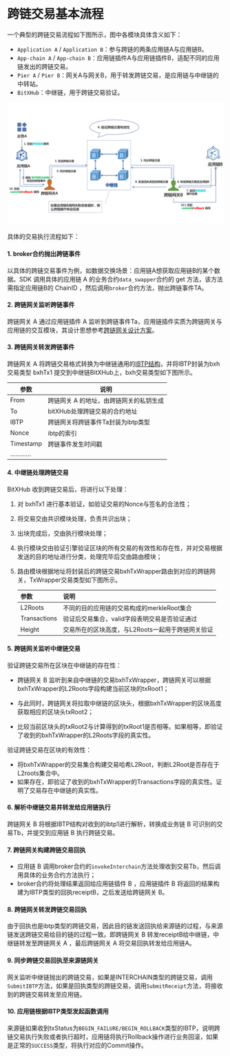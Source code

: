 # 跨链交易基本流程

一个典型的跨链交易流程如下图所示，图中各模块具体含义如下：

- `Application A` / `Application B`：参与跨链的两条应用链A与应用链B。
- `App-chain A` / `App-chain B`：应用链插件A与应用链插件B，适配不同的应用链发出的跨链交易。
- `Pier A` / `Pier B`：网关A与网关B，用于转发跨链交易，是应用链与中继链的中转站。
- `BitXHub`：中继链，用于跨链交易验证。

![Transaction Flow](../../assets/tx_flow.png)

具体的交易执行流程如下：

#### 1. broker合约抛出跨链事件

以具体的跨链交易事件为例，如数据交换场景：应用链A想获取应用链B的某个数据。SDK 调用具体的应用链 A 的业务合约`data_swapper`合约的 get 方法，该方法需指定应用链B的 ChainID ，然后调用`broker`合约方法，抛出跨链事件TA。

#### 2. 跨链网关监听跨链事件

跨链网关 A 通过应用链插件 A 监听到跨链事件Ta，应用链插件实质为跨链网关与应用链的交互模块，其设计思想参考[跨链网关设计方案](/v1.18/bitxhub/design/pier/)。

#### 3. 跨链网关转发跨链事件

跨链网关 A 将跨链交易格式转换为中继链通用的<a href="/v1.18/bitxhub/design/ibtp/#ibtpAnchor">IBTP结构</a>，并将IBTP封装为bxh交易类型 bxhTx1 提交到中继链BitXHub上，bxh交易类型如下图所示。

| 参数      | 说明                                    |
| --------- | --------------------------------------- |
| From      | 跨链网关 A 的地址，由跨链网关的私钥生成 |
| To        | bitXHub处理跨链交易的合约地址           |
| IBTP      | 跨链网关将跨链事件Ta封装为ibtp类型      |
| Nonce     | ibtp的索引                              |
| Timestamp | 跨链事件发生时间戳                      |
| …………      |                                         |

#### 4. 中继链处理跨链交易

BitXHub 收到跨链交易后，将进行以下处理：

1. 对 bxhTx1 进行基本验证，如验证交易的Nonce与签名的合法性；

2. 将交易交由共识模块处理，负责共识出块；

3. 出块完成后，交由执行模块处理；

4. 执行模块交由验证引擎验证区块的所有交易的有效性和存在性，并对交易根据发送的目的地址进行分类，处理完毕后交由路由模块；

5. 路由模块根据地址将封装后的跨链交易bxhTxWrapper路由到对应的跨链网关，TxWrapper交易类型如下图所示。

   | 参数         | 说明                                              |
   | ------------ | ------------------------------------------------- |
   | L2Roots      | 不同的目的应用链的交易构成的merkleRoot集合        |
   | Transactions | 验证后交易集合，valid字段表明交易是否验证通过     |
   | Height       | 交易所在的区块高度，与L2Roots一起用于跨链网关验证 |

#### 5. 跨链网关监听中继链交易

验证跨链交易所在区块在中继链的存在性：

- 跨链网关 B 监听到来自中继链的交易bxhTxWrapper，跨链网关可以根据bxhTxWrapper的L2Roots字段构建当前区块的txRoot1；

- 与此同时，跨链网关将拉取中继链的区块头，根据bxhTxWrapper的区块高度获取相应的区块头txRoot2；
- 比较当前区块头的txRoot2与计算得到的txRoot1是否相等。如果相等，即验证了收到的bxhTxWrapper的L2Roots字段的真实性。

验证跨链交易在区块的有效性：

- 将bxhTxWrapper的交易集合构建交易哈希L2Root，判断L2Root是否存在于L2roots集合中。
- 如果存在，即验证了收到的bxhTxWrapper的Transactions字段的真实性。证明了交易存在中继链的真实性。

#### 6. 解析中继链交易并转发给应用链执行

跨链网关 B 将根据IBTP结构对收到的ibtp1进行解析，转换成业务链 B 可识别的交易Tb，并提交到应用链 B 执行跨链交易。

#### 7.  跨链网关构建跨链交易回执

- 应用链 B 调用broker合约的`invokeInterchain`方法处理收到交易Tb，然后调用具体的业务合约方法执行；
- broker合约将处理结果返回给应用链插件 B ，应用链插件 B 将返回的结果构建为IBTP类型的回执receiptB，之后发送给跨链网关 B。

#### 8.  跨链网关转发跨链交易回执

由于回执也是ibtp类型的跨链交易，因此目的链发送回执给来源链的过程，与来源链发送跨链交易给目的链的过程一致。即跨链网关 B 转发receiptB给中继链，中继链转发至跨链网关 A ，最后跨链网关 A 将交易回执转发给应用链A。

#### 9. 同步跨链交易回执至来源链网关

网关监听中继链抛出的跨链交易，如果是INTERCHAIN类型的跨链交易，调用`SubmitIBTP`方法，如果是回执类型的跨链交易，调用`SubmitReceipt`方法，将接收到的跨链交易转发至应用链。

#### 10. 应用链根据IBTP类型发起函数调用

来源链如果收到txStatus为`BEGIN_FAILURE/BEGIN_ROLLBACK`类型的IBTP，说明跨链交易执行失败或者执行超时，应用链将执行Rollback操作进行业务回滚，如果是正常的`SUCCESS`类型，将执行对应的Commit操作。